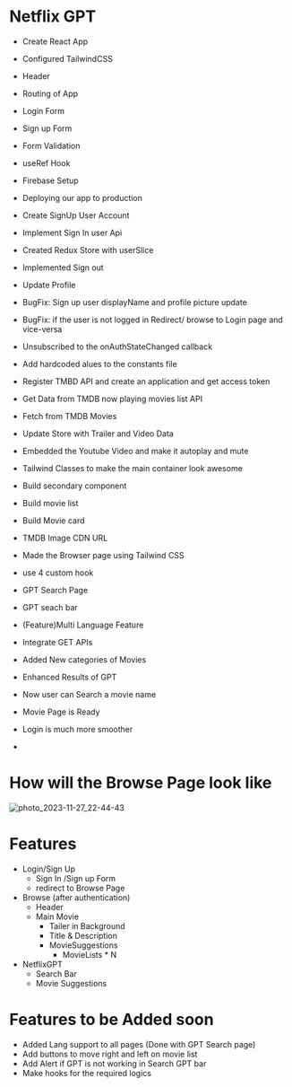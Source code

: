 # Netflix GPT


- Create React App
- Configured TailwindCSS
- Header
- Routing of App
- Login Form
- Sign up Form
- Form Validation
- useRef Hook
- Firebase Setup
- Deploying our app to production
- Create SignUp User Account
- Implement Sign In user Api
- Created Redux Store with userSlice
- Implemented Sign out
- Update Profile
- BugFix: Sign up user displayName and profile picture update
- BugFix: if the user is not logged in Redirect/ browse to Login page and vice-versa
- Unsubscribed to the onAuthStateChanged callback
- Add hardcoded alues to the constants file
- Register TMBD API and create an application and get access token
- Get Data from TMDB now playing movies list API
- Fetch from TMDB Movies
- Update Store with Trailer and Video Data
- Embedded the Youtube Video and make it autoplay and mute
- Tailwind Classes to make the main container look awesome
- Build secondary component
- Build movie list
- Build Movie card
- TMDB Image CDN URL
- Made the Browser page using Tailwind CSS
- use 4 custom hook
- GPT Search Page
- GPT seach bar
- (Feature)Multi Language Feature
- Integrate GET APIs
- Added New categories of Movies
- Enhanced Results of GPT
- Now user can Search a movie name
- Movie Page is Ready
- Login is much more smoother

- 
# How will the Browse Page look like
![photo_2023-11-27_22-44-43](https://github.com/harshchandwani/netflixy-gpt/assets/67815775/65f53bb1-3de6-4da6-a11a-e2fec24b8444)


# Features

- Login/Sign Up
  - Sign In /Sign up Form
  - redirect to Browse Page
- Browse (after authentication)
  - Header
  - Main Movie
    - Tailer in Background
    - Title & Description
    - MovieSuggestions
      - MovieLists \* N
- NetflixGPT
  - Search Bar
  - Movie Suggestions


# Features to be Added soon
- Added Lang support to all pages (Done with GPT Search page)
- Add buttons to move right and left on movie list 
- Add Alert if GPT is not working in Search GPT bar
- Make hooks for the required logics 
